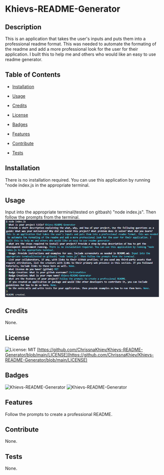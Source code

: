 # Khievs-README-Generator 
  ## Description
  This is an application that takes the user's inputs and puts them into a professional readme format. This was needed to automate the formating of the readme and add a more professional look for the user for their application. I built this to help me and others who would like an easy to use readme generator.
  ## Table of Contents
  - [Installation](#installation)

  - [Usage](#usage)

  - [Credits](#credits)

  - [License](#license)

  - [Badges](#badges)

  - [Features](#features)

  - [Contribute](#contribute)

  - [Tests](#tests)

  ## Installation
  There is no installation required. You can use this application by running "node index.js in the appropriate terminal.
  ## Usage
  Input into the appropriate terminal(tested on gitbash) "node index.js". Then follow the prompts from the terminal.
  ![READMEGENERATOR](../Assets/screenshot.png)
  ## Credits
  None.
  ## License
  ![License: MIT](https://img.shields.io/github/license/ChrissnaKhiev/Khievs-README-Generator)  [https://github.com/ChrissnaKhiev/Khievs-README-Generator/blob/main/LICENSE](https://github.com/ChrissnaKhiev/Khievs-README-Generator/blob/main/LICENSE)
  ## Badges
  ![Khievs-README-Generator](https://img.shields.io/github/languages/count/ChrissnaKhiev/Khievs-README-Generator?style=plastic)
  ![Khievs-README-Generator](https://img.shields.io/github/languages/top/ChrissnaKhiev/Khievs-README-Generator?style=plastic)
  ## Features
  Follow the prompts to create a professional README.
  ## Contribute
  None.
  ## Tests
  None.
